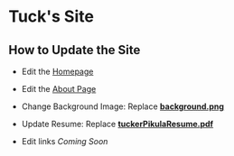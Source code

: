 # Tuck's Site

## How to Update the Site

*  Edit the [Homepage](https://github.com/Tuckpiece/tuckpiece.github.io/edit/master/_posts/2016-01-03-homepage.md)

*  Edit the [About Page](https://github.com/Tuckpiece/tuckpiece.github.io/edit/master/pages/about.md)
* Change Background Image: Replace [**background.png**](https://github.com/Tuckpiece/tuckpiece.github.io/tree/master/images)
* Update Resume: Replace [**tuckerPikulaResume.pdf**](https://github.com/Tuckpiece/tuckpiece.github.io/tree/master/assets)
* Edit links *Coming Soon*